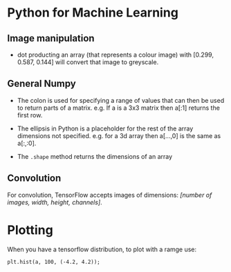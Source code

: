 # Python for Machine Learning


## Image manipulation

* dot producting an array (that represents a colour image) with [0.299, 0.587, 0.144] will convert that image to greyscale.

## General Numpy

* The colon is used for specifying a range of values that can then be used to return parts of a matrix. e.g. If a is a 3x3 matrix then a[:1] returns the first row.

* The ellipsis in Python is a placeholder for the rest of the array dimensions not specified. e.g. for a 3d array then a[...,0] is the same as a[:,:0].

* The `.shape` method returns the dimensions of an array

## Convolution

For convolution, TensorFlow accepts images of dimensions: *[number of images, width, height, channels]*.


# Plotting

When you have a tensorflow distribution, to plot with a ramge use:

```
plt.hist(a, 100, (-4.2, 4.2));
```
